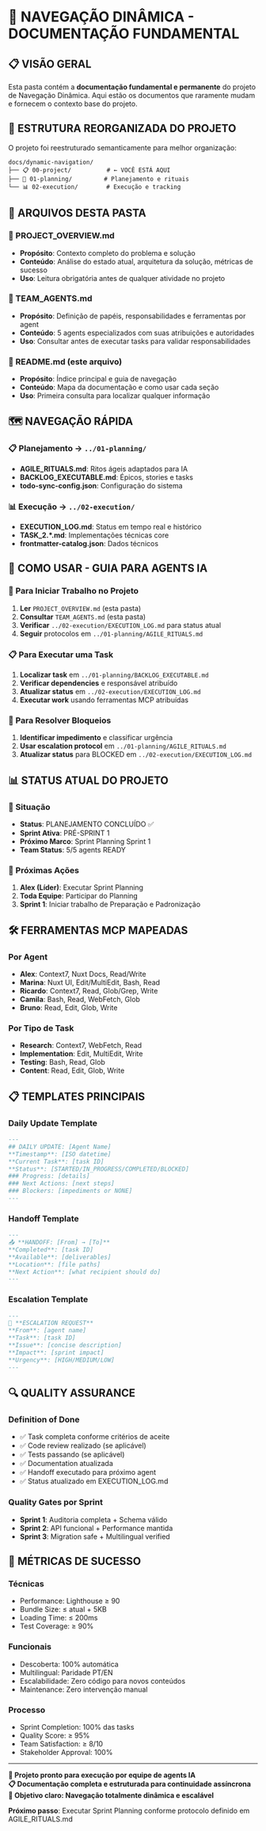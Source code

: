 # 🚀 **NAVEGAÇÃO DINÂMICA - DOCUMENTAÇÃO FUNDAMENTAL**

## 📋 **VISÃO GERAL**

Esta pasta contém a **documentação fundamental e permanente** do projeto de Navegação Dinâmica. Aqui estão os documentos que raramente mudam e fornecem o contexto base do projeto.

## 📁 **ESTRUTURA REORGANIZADA DO PROJETO**

O projeto foi reestruturado semanticamente para melhor organização:

```
docs/dynamic-navigation/
├── 📋 00-project/          # ← VOCÊ ESTÁ AQUI
├── 🔄 01-planning/         # Planejamento e rituais
└── 📊 02-execution/        # Execução e tracking
```

## 📄 **ARQUIVOS DESTA PASTA**

### **🎯 PROJECT_OVERVIEW.md**
- **Propósito**: Contexto completo do problema e solução
- **Conteúdo**: Análise do estado atual, arquitetura da solução, métricas de sucesso
- **Uso**: Leitura obrigatória antes de qualquer atividade no projeto

### **👥 TEAM_AGENTS.md**
- **Propósito**: Definição de papéis, responsabilidades e ferramentas por agent
- **Conteúdo**: 5 agents especializados com suas atribuições e autoridades
- **Uso**: Consultar antes de executar tasks para validar responsabilidades

### **📖 README.md** (este arquivo)
- **Propósito**: Índice principal e guia de navegação
- **Conteúdo**: Mapa da documentação e como usar cada seção
- **Uso**: Primeira consulta para localizar qualquer informação

## 🗺️ **NAVEGAÇÃO RÁPIDA**

### **📋 Planejamento** → `../01-planning/`
- **AGILE_RITUALS.md**: Ritos ágeis adaptados para IA
- **BACKLOG_EXECUTABLE.md**: Épicos, stories e tasks
- **todo-sync-config.json**: Configuração do sistema

### **📊 Execução** → `../02-execution/`
- **EXECUTION_LOG.md**: Status em tempo real e histórico
- **TASK_2.*.md**: Implementações técnicas core
- **frontmatter-catalog.json**: Dados técnicos

## 🤖 **COMO USAR - GUIA PARA AGENTS IA**

### **🏁 Para Iniciar Trabalho no Projeto**
1. **Ler** `PROJECT_OVERVIEW.md` (esta pasta)
2. **Consultar** `TEAM_AGENTS.md` (esta pasta)
3. **Verificar** `../02-execution/EXECUTION_LOG.md` para status atual
4. **Seguir** protocolos em `../01-planning/AGILE_RITUALS.md`

### **📋 Para Executar uma Task**
1. **Localizar task** em `../01-planning/BACKLOG_EXECUTABLE.md`
2. **Verificar dependencies** e responsável atribuído
3. **Atualizar status** em `../02-execution/EXECUTION_LOG.md`
4. **Executar work** usando ferramentas MCP atribuídas

### **🚦 Para Resolver Bloqueios**
1. **Identificar impedimento** e classificar urgência
2. **Usar escalation protocol** em `../01-planning/AGILE_RITUALS.md`
3. **Atualizar status** para BLOCKED em `../02-execution/EXECUTION_LOG.md`

## 📊 **STATUS ATUAL DO PROJETO**

### **📍 Situação**
- **Status**: PLANEJAMENTO CONCLUÍDO ✅
- **Sprint Ativa**: PRÉ-SPRINT 1
- **Próximo Marco**: Sprint Planning Sprint 1
- **Team Status**: 5/5 agents READY

### **🎯 Próximas Ações**
1. **Alex (Líder)**: Executar Sprint Planning
2. **Toda Equipe**: Participar do Planning
3. **Sprint 1**: Iniciar trabalho de Preparação e Padronização

## 🛠️ **FERRAMENTAS MCP MAPEADAS**

### **Por Agent**
- **Alex**: Context7, Nuxt Docs, Read/Write
- **Marina**: Nuxt UI, Edit/MultiEdit, Bash, Read
- **Ricardo**: Context7, Read, Glob/Grep, Write
- **Camila**: Bash, Read, WebFetch, Glob
- **Bruno**: Read, Edit, Glob, Write

### **Por Tipo de Task**
- **Research**: Context7, WebFetch, Read
- **Implementation**: Edit, MultiEdit, Write
- **Testing**: Bash, Read, Glob
- **Content**: Read, Edit, Glob, Write

## 📋 **TEMPLATES PRINCIPAIS**

### **Daily Update Template**
```markdown
---
## DAILY UPDATE: [Agent Name]
**Timestamp**: [ISO datetime]
**Current Task**: [task ID]
**Status**: [STARTED/IN_PROGRESS/COMPLETED/BLOCKED]
### Progress: [details]
### Next Actions: [next steps]
### Blockers: [impediments or NONE]
---
```

### **Handoff Template**
```markdown
---
📤 **HANDOFF: [From] → [To]**
**Completed**: [task ID]
**Available**: [deliverables]
**Location**: [file paths]
**Next Action**: [what recipient should do]
---
```

### **Escalation Template**
```markdown
---
🚨 **ESCALATION REQUEST**
**From**: [agent name]
**Task**: [task ID]
**Issue**: [concise description]
**Impact**: [sprint impact]
**Urgency**: [HIGH/MEDIUM/LOW]
---
```

## 🔍 **QUALITY ASSURANCE**

### **Definition of Done**
- ✅ Task completa conforme critérios de aceite
- ✅ Code review realizado (se aplicável)
- ✅ Tests passando (se aplicável)
- ✅ Documentation atualizada
- ✅ Handoff executado para próximo agent
- ✅ Status atualizado em EXECUTION_LOG.md

### **Quality Gates por Sprint**
- **Sprint 1**: Auditoria completa + Schema válido
- **Sprint 2**: API funcional + Performance mantida
- **Sprint 3**: Migration safe + Multilingual verified

## 🎯 **MÉTRICAS DE SUCESSO**

### **Técnicas**
- Performance: Lighthouse ≥ 90
- Bundle Size: ≤ atual + 5KB
- Loading Time: ≤ 200ms
- Test Coverage: ≥ 90%

### **Funcionais**
- Descoberta: 100% automática
- Multilingual: Paridade PT/EN
- Escalabilidade: Zero código para novos conteúdos
- Maintenance: Zero intervenção manual

### **Processo**
- Sprint Completion: 100% das tasks
- Quality Score: ≥ 95%
- Team Satisfaction: ≥ 8/10
- Stakeholder Approval: 100%

---

**🚀 Projeto pronto para execução por equipe de agents IA**  
**📋 Documentação completa e estruturada para continuidade assíncrona**  
**🎯 Objetivo claro: Navegação totalmente dinâmica e escalável**  

**Próximo passo**: Executar Sprint Planning conforme protocolo definido em AGILE_RITUALS.md